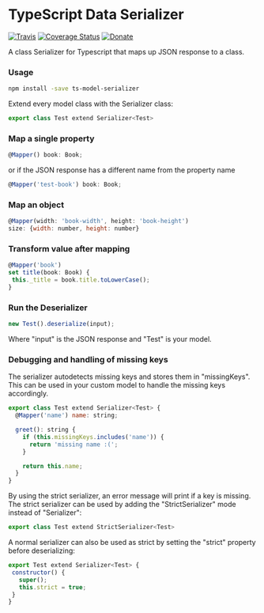 # TypeScript Data Serializer

[![Travis](https://travis-ci.org/Hybral/ts-model-serializer.svg?branch=master)](https://travis-ci.org/Hybral/ts-model-serializer)
[![Coverage Status](https://coveralls.io/repos/github/Hybral/ts-model-serializer/badge.svg?branch=master)](https://coveralls.io/github/Hybral/ts-model-serializer?branch=master)
[![Donate](https://img.shields.io/badge/donate-paypal-blue.svg)](paypal.me/hybral)

A class Serializer for Typescript that maps up JSON response to a class.

### Usage

```bash
npm install -save ts-model-serializer
```

Extend every model class with the Serializer class:

```javascript
export class Test extend Serializer<Test>
```

### Map a single property

 ```javascript
 @Mapper() book: Book;
 ```

or if the JSON response has a different name from the property name  

 ```javascript
 @Mapper('test-book') book: Book;
 ```
 
### Map an object

```javascript
@Mapper(width: 'book-width', height: 'book-height')
size: {width: number, height: number}
```

### Transform value after mapping

```javascript
@Mapper('book')
set title(book: Book) {
 this._title = book.title.toLowerCase();
}
```

### Run the Deserializer

```javascript
new Test().deserialize(input);
```

Where "input" is the JSON response and "Test" is your model.

### Debugging and handling of missing keys
The serializer autodetects missing keys and stores them in "missingKeys".  
This can be used in your custom model to handle the missing keys accordingly.  

```javascript
export class Test extend Serializer<Test> {
  @Mapper('name') name: string;

  greet(): string {
    if (this.missingKeys.includes('name')) {
      return 'missing name :(';
    }

    return this.name;
  }
}
```

By using the strict serializer, an error message will print if a key is missing.  
The strict serializer can be used by adding the "StrictSerializer" mode instead of "Serializer":  

```javascript
export class Test extend StrictSerializer<Test>
```

A normal serializer can also be used as strict by setting the "strict" property  
before deserializing:

 ```javascript
export Test extend Serializer<Test> {
  constructor() {
    super();
    this.strict = true;
  }
}
```
